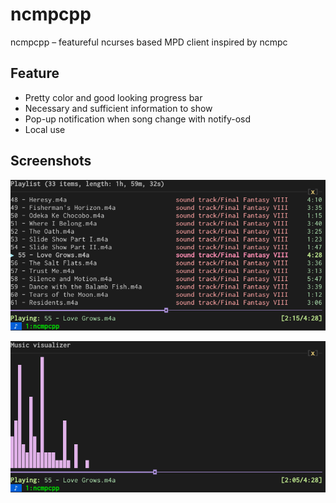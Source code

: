 ncmpcpp
=======

ncmpcpp – featureful ncurses based MPD client inspired by ncmpc

Feature
-------

* Pretty color and good looking progress bar
* Necessary and sufficient information to show
* Pop-up notification when song change with notify-osd
* Local use

Screenshots
-----------

![playlists](./screenshot-playlist.png)

![visualizer](./screenshot-visualizer.png)
